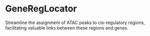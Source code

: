 # GeneRegLocator
Streamline the assignment of ATAC peaks to cis-regulatory regions, facilitating valuable links between these regions and genes.
